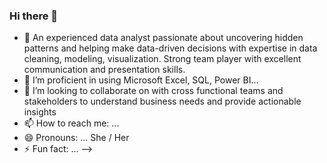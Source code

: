 ### Hi there 👋

- 🔭 An experienced data analyst passionate about uncovering hidden patterns and helping make data-driven decisions with expertise in data cleaning, modeling, visualization.    Strong team player with excellent communication and presentation skills.
- 🌱 I’m proficient in using Microsoft Excel, SQL, Power BI...
- 👯 I’m looking to collaborate on with cross functional teams and stakeholders to understand business needs and provide actionable insights
- 📫 How to reach me: ...
- 😄 Pronouns: ... She / Her
- ⚡ Fun fact: ...
-->
